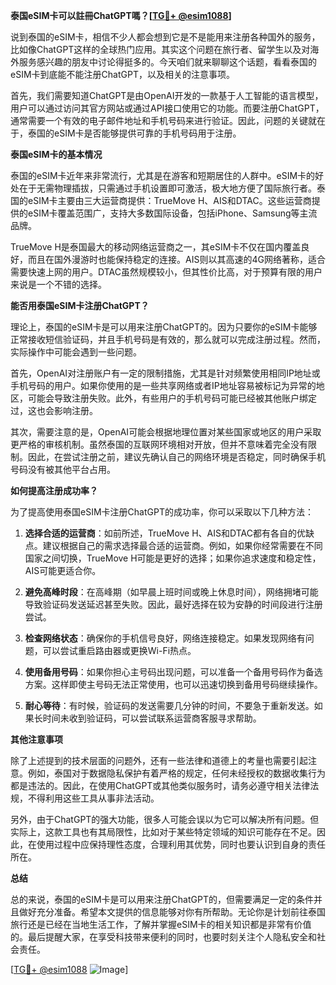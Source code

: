 **泰国eSIM卡可以註冊ChatGPT嗎？[[TG💪+ @esim1088](https://t.me/s/esim1088)]**

说到泰国的eSIM卡，相信不少人都会想到它是不是能用来注册各种国外的服务，比如像ChatGPT这样的全球热门应用。其实这个问题在旅行者、留学生以及对海外服务感兴趣的朋友中讨论得挺多的。今天咱们就来聊聊这个话题，看看泰国的eSIM卡到底能不能注册ChatGPT，以及相关的注意事项。

首先，我们需要知道ChatGPT是由OpenAI开发的一款基于人工智能的语言模型，用户可以通过访问其官方网站或通过API接口使用它的功能。而要注册ChatGPT，通常需要一个有效的电子邮件地址和手机号码来进行验证。因此，问题的关键就在于，泰国的eSIM卡是否能够提供可靠的手机号码用于注册。

**泰国eSIM卡的基本情况**

泰国的eSIM卡近年来非常流行，尤其是在游客和短期居住的人群中。eSIM卡的好处在于无需物理插拔，只需通过手机设置即可激活，极大地方便了国际旅行者。泰国的eSIM卡主要由三大运营商提供：TrueMove H、AIS和DTAC。这些运营商提供的eSIM卡覆盖范围广，支持大多数国际设备，包括iPhone、Samsung等主流品牌。

TrueMove H是泰国最大的移动网络运营商之一，其eSIM卡不仅在国内覆盖良好，而且在国外漫游时也能保持稳定的连接。AIS则以其高速的4G网络著称，适合需要快速上网的用户。DTAC虽然规模较小，但其性价比高，对于预算有限的用户来说是一个不错的选择。

**能否用泰国eSIM卡注册ChatGPT？**

理论上，泰国的eSIM卡是可以用来注册ChatGPT的。因为只要你的eSIM卡能够正常接收短信验证码，并且手机号码是有效的，那么就可以完成注册过程。然而，实际操作中可能会遇到一些问题。

首先，OpenAI对注册账户有一定的限制措施，尤其是针对频繁使用相同IP地址或手机号码的用户。如果你使用的是一些共享网络或者IP地址容易被标记为异常的地区，可能会导致注册失败。此外，有些用户的手机号码可能已经被其他账户绑定过，这也会影响注册。

其次，需要注意的是，OpenAI可能会根据地理位置对某些国家或地区的用户采取更严格的审核机制。虽然泰国的互联网环境相对开放，但并不意味着完全没有限制。因此，在尝试注册之前，建议先确认自己的网络环境是否稳定，同时确保手机号码没有被其他平台占用。

**如何提高注册成功率？**

为了提高使用泰国eSIM卡注册ChatGPT的成功率，你可以采取以下几种方法：

1. **选择合适的运营商**：如前所述，TrueMove H、AIS和DTAC都有各自的优缺点。建议根据自己的需求选择最合适的运营商。例如，如果你经常需要在不同国家之间切换，TrueMove H可能是更好的选择；如果你追求速度和稳定性，AIS可能更适合你。

2. **避免高峰时段**：在高峰期（如早晨上班时间或晚上休息时间），网络拥堵可能导致验证码发送延迟甚至失败。因此，最好选择在较为安静的时间段进行注册尝试。

3. **检查网络状态**：确保你的手机信号良好，网络连接稳定。如果发现网络有问题，可以尝试重启路由器或更换Wi-Fi热点。

4. **使用备用号码**：如果你担心主号码出现问题，可以准备一个备用号码作为备选方案。这样即使主号码无法正常使用，也可以迅速切换到备用号码继续操作。

5. **耐心等待**：有时候，验证码的发送需要几分钟的时间，不要急于重新发送。如果长时间未收到验证码，可以尝试联系运营商客服寻求帮助。

**其他注意事项**

除了上述提到的技术层面的问题外，还有一些法律和道德上的考量也需要引起注意。例如，泰国对于数据隐私保护有着严格的规定，任何未经授权的数据收集行为都是违法的。因此，在使用ChatGPT或其他类似服务时，请务必遵守相关法律法规，不得利用这些工具从事非法活动。

另外，由于ChatGPT的强大功能，很多人可能会误以为它可以解决所有问题。但实际上，这款工具也有其局限性，比如对于某些特定领域的知识可能存在不足。因此，在使用过程中应保持理性态度，合理利用其优势，同时也要认识到自身的责任所在。

**总结**

总的来说，泰国的eSIM卡是可以用来注册ChatGPT的，但需要满足一定的条件并且做好充分准备。希望本文提供的信息能够对你有所帮助。无论你是计划前往泰国旅行还是已经在当地生活工作，了解并掌握eSIM卡的相关知识都是非常有价值的。最后提醒大家，在享受科技带来便利的同时，也要时刻关注个人隐私安全和社会责任。

[[TG💪+ @esim1088](https://t.me/s/esim1088) ![Image](https://i.postimg.cc/4NQfJmqS/Snipaste-2025-05-13-00-14-12.png)]